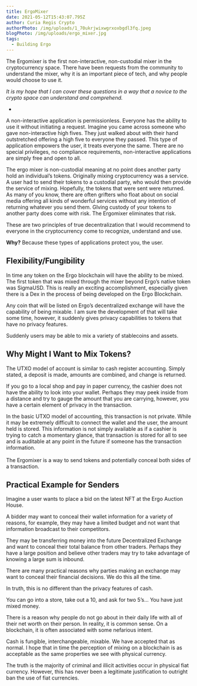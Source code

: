 ```yaml
---
title: ErgoMixer
date: 2021-05-12T15:43:07.795Z
author: Curia Regis Crypto
authorPhoto: /img/uploads/1_70ukrjwixwgrxoxbgdl3fq.jpeg
blogPhoto: /img/uploads/ergo_mixer.jpg
tags:
  - Building Ergo
---
```

<!--StartFragment-->

The Ergomixer is the first non-interactive, non-custodial mixer in the cryptocurrency space. There have been requests from the community to understand the mixer, why it is an important piece of tech, and why people would choose to use it. 

*It is my hope that I can cover these questions in a way that a novice to the crypto space can understand and comprehend.* 

*

A non-interactive application is permissionless. Everyone has the ability to use it without initiating a request. Imagine you came across someone who gave non-interactive high fives. They just walked about with their hand outstretched offering a high five to everyone they passed. This type of application empowers the user, it treats everyone the same. There are no special privileges, no compliance requirements, non-interactive applications are simply free and open to all. 

The ergo mixer is non-custodial meaning at no point does another party hold an individual’s tokens. Originally mixing cryptocurrency was a service. A user had to send their tokens to a custodial party, who would then provide the service of mixing. Hopefully, the tokens that were sent were returned. As many of you know, there are often grifters who float about on social media offering all kinds of wonderful services without any intention of returning whatever you send them. GIving custody of your tokens to another party does come with risk. The Ergomixer eliminates that risk. 

These are two principles of true decentralization that I would recommend to everyone in the cryptocurrency come to recognize, understand and use. 

**Why?** Because these types of applications protect you, the user. 

## Flexibility/Fungibility

In time any token on the Ergo blockchain will have the ability to be mixed. The first token that was mixed through the mixer beyond Ergo’s native token was SigmaUSD. This is really an exciting accomplishment, especially given there is a Dex in the process of being developed on the Ergo Blockchain. 

Any coin that will be listed on Ergo’s decentralized exchange will have the capability of being mixable. I am sure the development of that will take some time, however, it suddenly gives privacy capabilities to tokens that have no privacy features. 

Suddenly users may be able to mix a variety of stablecoins and assets.

## Why Might I Want to Mix Tokens?

The UTXO model of account is similar to cash register accounting. Simply stated, a deposit is made, amounts are combined, and change is returned. 

If you go to a local shop and pay in paper currency, the cashier does not have the ability to look into your wallet. Perhaps they may peek inside from a distance and try to gauge the amount that you are carrying, however, you have a certain element of privacy in the transaction. 

In the basic UTXO model of accounting, this transaction is not private. While it may be extremely difficult to connect the wallet and the user, the amount held is stored. This information is not simply available as if a cashier is trying to catch a momentary glance, that transaction is stored for all to see and is auditable at any point in the future if someone has the transaction information.\
\
The Ergomixer is a way to send tokens and potentially conceal both sides of a transaction. 

## Practical Example for Senders

Imagine a user wants to place a bid on the latest NFT at the Ergo Auction House. 

A bidder may want to conceal their wallet information for a variety of reasons, for example, they may have a limited budget and not want that information broadcast to their competitors. 

They may be transferring money into the future Decentralized Exchange and want to conceal their total balance from other traders. Perhaps they have a large position and believe other traders may try to take advantage of knowing a large sum is inbound. 

There are many practical reasons why parties making an exchange may want to conceal their financial decisions. We do this all the time. 

In truth, this is no different than the privacy features of cash. 

You can go into a store, take out a 10, and ask for two 5’s... You have just mixed money. 

There is a reason why people do not go about in their daily life with all of their net worth on their person. In reality, it is common sense. On a blockchain, it is often associated with some nefarious intent.

Cash is fungible, interchangeable, mixable. We have accepted that as normal. I hope that in time the perception of mixing on a blockchain is as acceptable as the same properties we see with physical currency. 

The truth is the majority of criminal and illicit activities occur in physical fiat currency. However, this has never been a legitimate justification to outright ban the use of fiat currencies. 

<!--EndFragment-->
